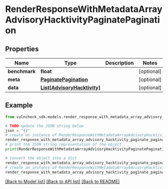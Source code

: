 # RenderResponseWithMetadataArrayAdvisoryHacktivityPaginatePagination


## Properties

Name | Type | Description | Notes
------------ | ------------- | ------------- | -------------
**benchmark** | **float** |  | [optional] 
**meta** | [**PaginatePagination**](PaginatePagination.md) |  | [optional] 
**data** | [**List[AdvisoryHacktivity]**](AdvisoryHacktivity.md) |  | [optional] 

## Example

```python
from vulncheck_sdk.models.render_response_with_metadata_array_advisory_hacktivity_paginate_pagination import RenderResponseWithMetadataArrayAdvisoryHacktivityPaginatePagination

# TODO update the JSON string below
json = "{}"
# create an instance of RenderResponseWithMetadataArrayAdvisoryHacktivityPaginatePagination from a JSON string
render_response_with_metadata_array_advisory_hacktivity_paginate_pagination_instance = RenderResponseWithMetadataArrayAdvisoryHacktivityPaginatePagination.from_json(json)
# print the JSON string representation of the object
print(RenderResponseWithMetadataArrayAdvisoryHacktivityPaginatePagination.to_json())

# convert the object into a dict
render_response_with_metadata_array_advisory_hacktivity_paginate_pagination_dict = render_response_with_metadata_array_advisory_hacktivity_paginate_pagination_instance.to_dict()
# create an instance of RenderResponseWithMetadataArrayAdvisoryHacktivityPaginatePagination from a dict
render_response_with_metadata_array_advisory_hacktivity_paginate_pagination_from_dict = RenderResponseWithMetadataArrayAdvisoryHacktivityPaginatePagination.from_dict(render_response_with_metadata_array_advisory_hacktivity_paginate_pagination_dict)
```
[[Back to Model list]](../README.md#documentation-for-models) [[Back to API list]](../README.md#documentation-for-api-endpoints) [[Back to README]](../README.md)


